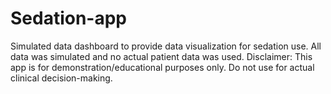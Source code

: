 # Sedation-app
Simulated data dashboard to provide data visualization for sedation use.
All data was simulated and no actual patient data was used.
Disclaimer: This app is for demonstration/educational purposes only. Do not use for actual clinical decision-making.
